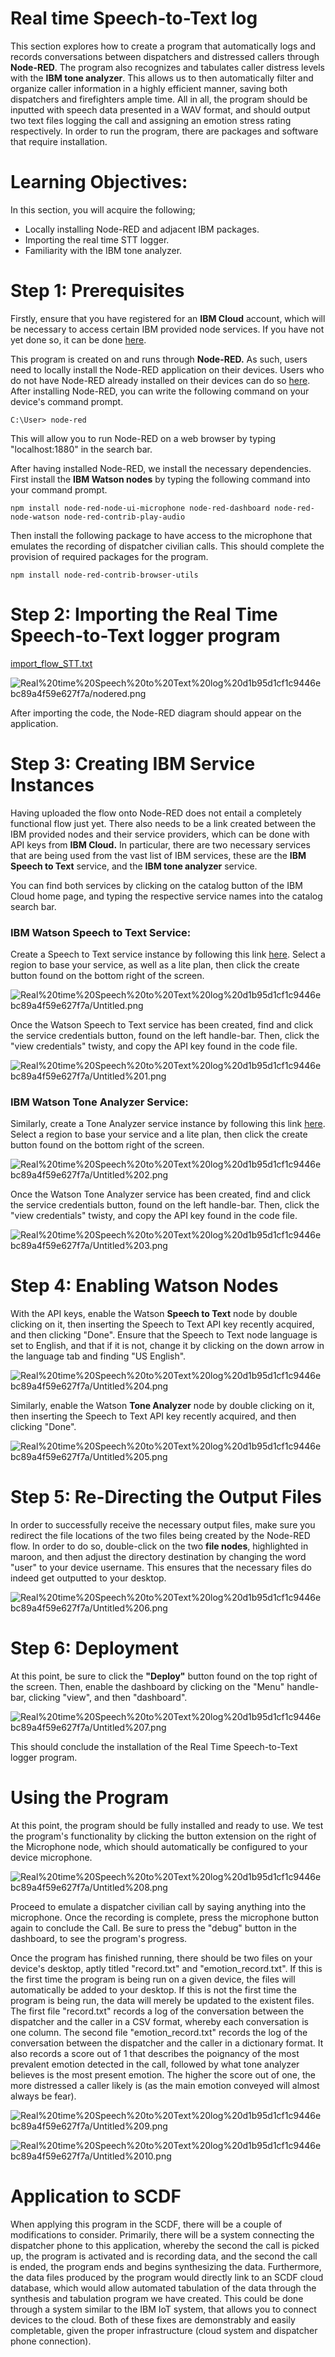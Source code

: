 # Real time Speech-to-Text log

This section explores how to create a program that automatically logs and records conversations between dispatchers and distressed callers through **Node-RED**. The program also recognizes and tabulates caller distress levels with the **IBM tone analyzer**. This allows us to then automatically filter and organize caller information in a highly efficient manner, saving both dispatchers and firefighters ample time. All in all, the program should be inputted with speech data presented in a WAV format, and should output two text files logging the call and assigning an emotion stress rating respectively. In order to run the program, there are packages and software that require installation.

# Learning Objectives:

In this section, you will acquire the following;

- Locally installing Node-RED and adjacent IBM packages.
- Importing the real time STT logger.
- Familiarity with the IBM tone analyzer.

# Step 1: Prerequisites

Firstly, ensure that you have registered for an **IBM Cloud** account, which will be necessary to access certain IBM provided node services. If you have not yet done so, it can be done [here](https://cloud.ibm.com/registration).

This program is created on and runs through **Node-RED.** As such, users need to locally install the Node-RED application on their devices. Users who do not have Node-RED already installed on their devices can do so [here](http://nodered.org/docs/getting-started/). After installing Node-RED, you can write the following command on your device's command prompt. 

```
C:\User> node-red
```

This will allow you to run Node-RED on a web browser by typing "localhost:1880" in the search bar.

After having installed Node-RED, we install the necessary dependencies. First install the **IBM Watson nodes** by typing the following command into your command prompt.

```
npm install node-red-node-ui-microphone node-red-dashboard node-red-node-watson node-red-contrib-play-audio
```

Then install the following package to have access to the microphone that emulates the recording of dispatcher civilian calls. This should complete the provision of required packages for the program.

```
npm install node-red-contrib-browser-utils
```

# Step 2: Importing the Real Time Speech-to-Text logger program

[import_flow_STT.txt](Real%20time%20Speech%20to%20Text%20log%20d1b95d1cf1c9446ebc89a4f59e627f7a/import_flow_STT.txt)

![Real%20time%20Speech%20to%20Text%20log%20d1b95d1cf1c9446ebc89a4f59e627f7a/nodered.png](Real%20time%20Speech%20to%20Text%20log%20d1b95d1cf1c9446ebc89a4f59e627f7a/nodered.png)

After importing the code, the Node-RED diagram should appear on the application.

# Step 3: Creating IBM Service Instances

Having uploaded the flow onto Node-RED does not entail a completely functional flow just yet. There also needs to be a link created between the IBM provided nodes and their service providers, which can be done with API keys from **IBM Cloud.** In particular, there are two necessary services that are being used from the vast list of IBM services, these are the **IBM Speech to Text** service, and the **IBM tone analyzer** service.  

You can find both services by clicking on the catalog button of the IBM Cloud home page, and typing the respective service names into the catalog search bar.

### IBM Watson Speech to Text Service:

Create a Speech to Text service instance by following this link [here](https://cloud.ibm.com/catalog/services/speech-to-text). Select a region to base your service, as well as a lite plan, then click the create button found on the bottom right of the screen.

![Real%20time%20Speech%20to%20Text%20log%20d1b95d1cf1c9446ebc89a4f59e627f7a/Untitled.png](Real%20time%20Speech%20to%20Text%20log%20d1b95d1cf1c9446ebc89a4f59e627f7a/Untitled.png)

Once the Watson Speech to Text service has been created, find and click the service credentials button, found on the left handle-bar. Then, click the "view credentials" twisty, and copy the API key found in the code file.

![Real%20time%20Speech%20to%20Text%20log%20d1b95d1cf1c9446ebc89a4f59e627f7a/Untitled%201.png](Real%20time%20Speech%20to%20Text%20log%20d1b95d1cf1c9446ebc89a4f59e627f7a/Untitled%201.png)

### IBM Watson Tone Analyzer Service:

Similarly, create a Tone Analyzer service instance by following this link [here](https://cloud.ibm.com/catalog/services/tone-analyzer). Select a region to base your service and a lite plan, then click the create button found on the bottom right of the screen. 

![Real%20time%20Speech%20to%20Text%20log%20d1b95d1cf1c9446ebc89a4f59e627f7a/Untitled%202.png](Real%20time%20Speech%20to%20Text%20log%20d1b95d1cf1c9446ebc89a4f59e627f7a/Untitled%202.png)

Once the Watson Tone Analyzer service has been created, find and click the service credentials button, found on the left handle-bar. Then, click the "view credentials" twisty, and copy the API key found in the code file.

![Real%20time%20Speech%20to%20Text%20log%20d1b95d1cf1c9446ebc89a4f59e627f7a/Untitled%203.png](Real%20time%20Speech%20to%20Text%20log%20d1b95d1cf1c9446ebc89a4f59e627f7a/Untitled%203.png)

# Step 4: Enabling Watson Nodes

With the API keys, enable the Watson **Speech to Text** node by double clicking on it, then inserting the Speech to Text API key recently acquired, and then clicking "Done". Ensure that the Speech to Text node language is set to English, and that if it is not, change it by clicking on the down arrow in the language tab and finding "US English".

![Real%20time%20Speech%20to%20Text%20log%20d1b95d1cf1c9446ebc89a4f59e627f7a/Untitled%204.png](Real%20time%20Speech%20to%20Text%20log%20d1b95d1cf1c9446ebc89a4f59e627f7a/Untitled%204.png)

Similarly, enable the Watson **Tone Analyzer** node by double clicking on it, then inserting the Speech to Text API key recently acquired, and then clicking "Done".

![Real%20time%20Speech%20to%20Text%20log%20d1b95d1cf1c9446ebc89a4f59e627f7a/Untitled%205.png](Real%20time%20Speech%20to%20Text%20log%20d1b95d1cf1c9446ebc89a4f59e627f7a/Untitled%205.png)

# Step 5: Re-Directing the Output Files

In order to successfully receive the necessary output files, make sure you redirect the file locations of the two files being created by the Node-RED flow. In order to do so, double-click on the two **file nodes**, highlighted in maroon, and then adjust the directory destination by changing the word "user" to your device username. This ensures that the necessary files do indeed get outputted to your desktop.

![Real%20time%20Speech%20to%20Text%20log%20d1b95d1cf1c9446ebc89a4f59e627f7a/Untitled%206.png](Real%20time%20Speech%20to%20Text%20log%20d1b95d1cf1c9446ebc89a4f59e627f7a/Untitled%206.png)

# Step 6: Deployment

At this point, be sure to click the **"Deploy"** button found on the top right of the screen. Then, enable the dashboard by clicking on the "Menu" handle-bar, clicking "view", and then "dashboard".

![Real%20time%20Speech%20to%20Text%20log%20d1b95d1cf1c9446ebc89a4f59e627f7a/Untitled%207.png](Real%20time%20Speech%20to%20Text%20log%20d1b95d1cf1c9446ebc89a4f59e627f7a/Untitled%207.png)

This should conclude the installation of the Real Time Speech-to-Text logger program.

# Using the Program

At this point, the program should be fully installed and ready to use. We test the program's functionality by clicking the button extension on the right of the Microphone node, which should automatically be configured to your device microphone. 

![Real%20time%20Speech%20to%20Text%20log%20d1b95d1cf1c9446ebc89a4f59e627f7a/Untitled%208.png](Real%20time%20Speech%20to%20Text%20log%20d1b95d1cf1c9446ebc89a4f59e627f7a/Untitled%208.png)

Proceed to emulate a dispatcher civilian call by saying anything into the microphone. Once the recording is complete, press the microphone button again to conclude the Call. Be sure to press the "debug"  button in the dashboard, to see the program's progress. 

Once the program has finished running, there should be two files on your device's desktop, aptly titled "record.txt" and "emotion_record.txt". If this is the first time the program is being run on a given device, the files will automatically be added to your desktop. If this is not the first time the program is being run, the data will merely be updated to the existent files. The first file "record.txt" records a log of the conversation between the dispatcher and the caller in a CSV format, whereby each conversation is one column. The second file "emotion_record.txt" records the log of the conversation between the dispatcher and the caller in a dictionary format. It also records a score out of 1 that describes the poignancy of the most prevalent emotion detected in the call, followed by what tone analyzer believes is the most present emotion. The higher the score out of one, the more distressed a caller likely is (as the main emotion conveyed will almost always be fear).

![Real%20time%20Speech%20to%20Text%20log%20d1b95d1cf1c9446ebc89a4f59e627f7a/Untitled%209.png](Real%20time%20Speech%20to%20Text%20log%20d1b95d1cf1c9446ebc89a4f59e627f7a/Untitled%209.png)

![Real%20time%20Speech%20to%20Text%20log%20d1b95d1cf1c9446ebc89a4f59e627f7a/Untitled%2010.png](Real%20time%20Speech%20to%20Text%20log%20d1b95d1cf1c9446ebc89a4f59e627f7a/Untitled%2010.png)

# Application to SCDF

When applying this program in the SCDF, there will be a couple of modifications to consider. Primarily, there will be a system connecting the dispatcher phone to this application, whereby the second the call is picked up, the program is activated and is recording data, and the second the call is ended, the program ends and begins synthesizing the data. Furthermore, the data files produced by the program would directly link to an SCDF cloud database, which would allow automated tabulation of the data through the synthesis and tabulation program we have created. This could be done through a system similar to the IBM IoT system, that allows you to connect devices to the cloud. Both of these fixes are demonstrably and easily completable, given the proper infrastructure (cloud system and dispatcher phone connection).
